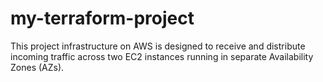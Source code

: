 # my-terraform-project
This project infrastructure on AWS is designed to receive and distribute incoming traffic across two EC2 instances running in separate Availability Zones (AZs).
